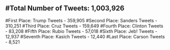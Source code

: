 #Total Number of Tweets: 1,003,926 
---
#First Place: Trump Tweets - 359,905
#Second Place: Sanders Tweets - 310,251
#Third Place: Cruz Tweets - 159,649
#Fourth Place: Clinton Tweets - 83,208
#Fifth Place: Rubio Tweets - 57,018
#Sixth Place: Jeb! Tweets - 12,937
#Seventh Place: Kasich Tweets - 12,440
#Last Place: Carson Tweets - 8,521
